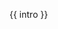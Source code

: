 {{ intro }}
<Timeline :items="timeline" />

<script>
import content from '../../.vuepress/assets/data/about/history.yml'

export default {
  name: 'AboutHistory',
  data () {
    return {
      intro: content.intro,
      timeline: content.timeline
    }
  }
}
</script>
